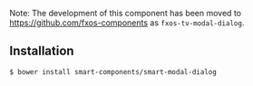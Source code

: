 Note: The development of this component has been moved to https://github.com/fxos-components as ```fxos-tv-modal-dialog```.

## Installation

```bash
$ bower install smart-components/smart-modal-dialog
```
